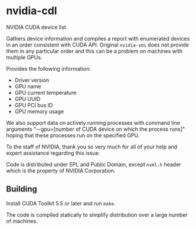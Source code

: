 nvidia-cdl
==========

NVIDIA CUDA device list

Gathers device information and compiles a report with enumerated devices in an order consistent with CUDA API. Original `nvidia-smi` does not provide them in any particular order and this can be a problem on machines with multiple GPUs.

Provides the following information:
- Driver version
- GPU name
- GPU current temperature
- GPU UUID
- GPU PCI bus ID
- GPU memory usage

We also support data on actively running processes with command line arguments "--gpu=[number of CUDA device on which the process runs]" hoping that these processes run on the specified GPU.

To the staff of NVIDIA, thank you so very much for all of your help and expert assistance regarding this issue. 

Code is distributed under EPL and Public Domain, except `nvml.h` header which is the property of NVIDIA Corporation.

Building
--------

Install CUDA Toolkit 5.5 or later and run `make`.

The code is compiled statically to simplify distribution over a large number of machines.
